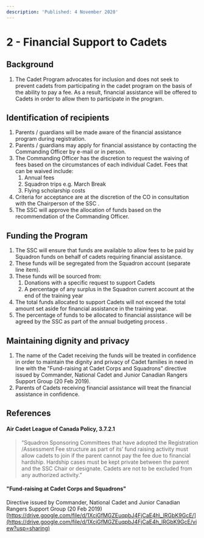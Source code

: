 ```yaml
---
description: 'Published: 4 November 2020'
---
```


# 2 - Financial Support to Cadets

## Background 

1. The Cadet Program advocates for inclusion and does not seek to prevent cadets from participating in the cadet program on the basis of the ability to pay a fee. As a result, financial assistance will be offered to Cadets in order to allow them to participate in the program.

## Identification of recipients

1. Parents / guardians will be made aware of the financial assistance program during registration.
2. Parents / guardians may apply for financial assistance by contacting the Commanding Officer by e-mail or in person.
3. The Commanding Officer has the discretion to request the waiving of fees based on the circumstances of each individual Cadet. Fees that can be waived include:
   1. Annual fees 
   2. Squadron trips e.g. March Break 
   3. Flying scholarship costs 
4. Criteria for acceptance are at the discretion of the CO in consultation with the Chairperson of the SSC   .
5. The SSC will approve the allocation of funds based on the recommendation of the Commanding Officer. 

## Funding the Program 

1. The SSC will ensure that funds are available to allow fees to be paid by Squadron funds on behalf of cadets requiring financial assistance. 
2. These funds will be segregated from the Squadron account \(separate line item\).
3. These funds will be sourced from:
   1. Donations with a specific request to support Cadets 
   2. A percentage of any surplus in the Squadron current account at the end of the training year
4. The total funds allocated to support Cadets will not exceed the total amount set aside for financial assistance in the training year. 
5. The  percentage of funds to be allocated to financial assistance will be agreed by the SSC as part of the annual budgeting process   .

## Maintaining dignity and privacy 

1. The name of the Cadet receiving the funds will be treated in confidence in order to maintain the dignity and privacy of Cadet families in need in line with the "Fund-raising at Cadet Corps and Squadrons" directive issued by Commander, National Cadet and Junior Canadian Rangers Support Group \(20 Feb 2019\).
2. Parents of Cadets receiving financial assistance will treat the financial assistance in confidence.

## References

#### Air Cadet League of Canada Policy, 3.7.2.1

> “Squadron Sponsoring Committees that have adopted the Registration /Assessment Fee structure as part of its’ fund raising activity must allow cadets to join if the parent cannot pay the fee due to financial hardship. Hardship cases must be kept private between the parent and the SSC Chair or designate. Cadets are not to be excluded from any authorized activity.”

#### "Fund-raising at Cadet Corps and Squadrons" 

Directive issued by Commander, National Cadet and Junior Canadian Rangers Support Group \(20 Feb 2019\)  
[https://drive.google.com/file/d/1XciGfMGZEuqpbJ4FjCaE4h\_lRGbK9GcE/](https://drive.google.com/file/d/1XciGfMGZEuqpbJ4FjCaE4h_lRGbK9GcE/view?usp=sharing)

